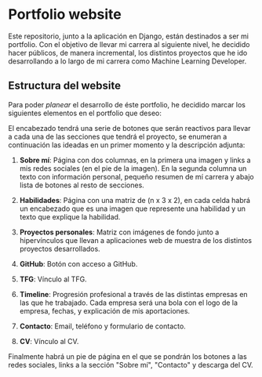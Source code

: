 # Portfolio website

Este repositorio, junto a la aplicación en Django, están destinados a ser mi portfolio. Con el objetivo de llevar mi carrera al siguiente nivel, he decidido hacer públicos, de manera incremental, los distintos proyectos que he ido desarrollando a lo largo de mi carrera como Machine Learning Developer.

## Estructura del website

Para poder *planear* el desarrollo de éste portfolio, he decidido marcar los siguientes elementos en el portfolio que deseo:

El encabezado tendrá una serie de botones que serán reactivos para llevar a cada una de las secciones que tendrá el proyecto, se enumeran a continuación las ideadas en un primer momento y la descripción adjunta:

1. **Sobre mí**: Página con dos columnas, en la primera una imagen y links a mis redes sociales (en el pie de la imagen). En la segunda columna un texto con información personal, pequeño resumen de mí carrera y abajo lista de botones al resto de secciones.

2. **Habilidades**: Página con una matriz de (n x 3 x 2), en cada celda habrá un encabezado que es una imagen que represente una habilidad y un texto que explique la habilidad.

3. **Proyectos personales**: Matriz con imágenes de fondo junto a hipervínculos que llevan a aplicaciones web de muestra de los distintos proyectos desarrollados.

4. **GitHub**: Botón con acceso a GitHub.

5. **TFG**: Vínculo al TFG.

6. **Timeline**: Progresión profesional a través de las distintas empresas en las que he trabajado. Cada empresa será una bola con el logo de la empresa, fechas, y explicación de mis aportaciones.

7. **Contacto**: Email, teléfono y formulario de contacto.

8. **CV**: Vínculo al CV.

Finalmente habrá un pie de página en el que se pondrán los botones a las redes sociales, links a la sección "Sobre mí", "Contacto" y descarga del CV.

